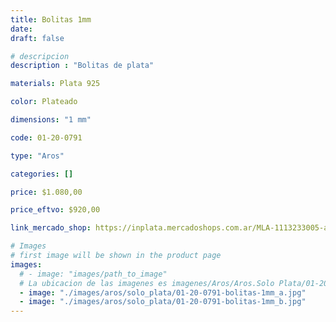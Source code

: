 ```yaml
---
title: Bolitas 1mm
date: 
draft: false

# descripcion
description : "Bolitas de plata"

materials: Plata 925

color: Plateado

dimensions: "1 mm"

code: 01-20-0791

type: "Aros"

categories: []

price: $1.080,00

price_eftvo: $920,00

link_mercado_shop: https://inplata.mercadoshops.com.ar/MLA-1113233005-aros-plata-925-bolitas-1mm-_JM

# Images
# first image will be shown in the product page
images:
  # - image: "images/path_to_image"
  # La ubicacion de las imagenes es imagenes/Aros/Aros.Solo Plata/01-20-0791-bolitas-1mm
  - image: "./images/aros/solo_plata/01-20-0791-bolitas-1mm_a.jpg"
  - image: "./images/aros/solo_plata/01-20-0791-bolitas-1mm_b.jpg"
---
```

